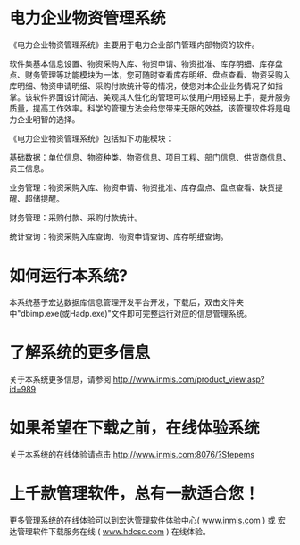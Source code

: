 # 电力企业物资管理系统

《电力企业物资管理系统》主要用于电力企业部门管理内部物资的软件。

软件集基本信息设置、物资采购入库、物资申请、物资批准、库存明细、库存盘点、财务管理等功能模块为一体，您可随时查看库存明细、盘点查看、物资采购入库明细、物资申请明细、采购付款统计等的情况，使您对本企业业务情况了如指掌。该软件界面设计简洁、美观其人性化的管理可以使用户用轻易上手，提升服务质量，提高工作效率。科学的管理方法会给您带来无限的效益，该管理软件将是电力企业明智的选择。

《电力企业物资管理系统》包括如下功能模块：

基础数据：单位信息、物资种类、物资信息、项目工程、部门信息、供货商信息、员工信息。

业务管理：物资采购入库、物资申请、物资批准、库存盘点、盘点查看、缺货提醒、超储提醒。

财务管理：采购付款、采购付款统计。

统计查询：物资采购入库查询、物资申请查询、库存明细查询。

# 如何运行本系统?

本系统基于宏达数据库信息管理开发平台开发，下载后，双击文件夹中"dbimp.exe(或Hadp.exe)"文件即可完整运行对应的信息管理系统。

# 了解系统的更多信息

关于本系统更多信息，请参阅:http://www.inmis.com/product_view.asp?id=989

# 如果希望在下载之前，在线体验系统

关于本系统的在线体验请点击:http://www.inmis.com:8076/?Sfepems

# 上千款管理软件，总有一款适合您！

更多管理系统的在线体验可以到宏达管理软件体验中心( www.inmis.com ) 或 宏达管理软件下载服务在线 ( www.hdcsc.com ) 在线体验。

